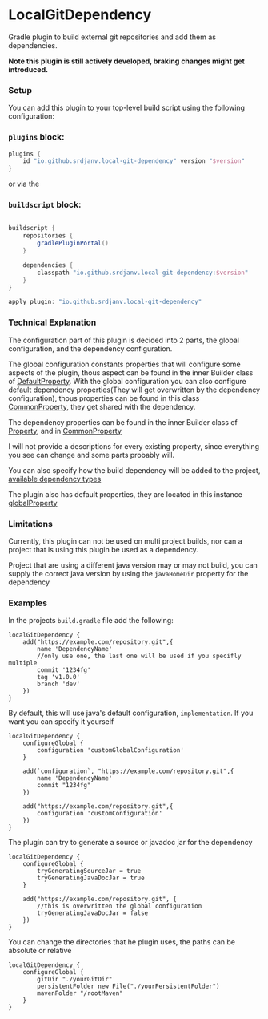 LocalGitDependency
=====================

Gradle plugin to build external git repositories and add them as dependencies.

**Note this plugin is still actively developed, braking changes might get introduced.**

### Setup ###

You can add this plugin to your top-level build script using the following configuration:

### `plugins` block:

```groovy
plugins {
    id "io.github.srdjanv.local-git-dependency" version "$version"
}
```

or via the

### `buildscript` block:

```groovy

buildscript {
    repositories {
        gradlePluginPortal()
    }

    dependencies {
        classpath "io.github.srdjanv.local-git-dependency:$version"
    }
}

apply plugin: "io.github.srdjanv.local-git-dependency"
```

### Technical Explanation  ###

The configuration part of this plugin is decided into 2 parts, the global configuration, and the dependency
configuration.

The global configuration constants properties that will configure some aspects of the plugin, thous aspect can be found
in the inner Builder class
of [DefaultProperty](https://github.com/Srdjan-V/LocalGitDependency/blob/master/src/main/java/io/github/srdjanv/localgitdependency/property/DefaultProperty.java).
With the global configuration you can also configure default dependency properties(They will get overwritten by the dependency configuration),
thous properties can be found in this
class [CommonProperty](https://github.com/Srdjan-V/LocalGitDependency/blob/master/src/main/java/io/github/srdjanv/localgitdependency/property/CommonPropertyBuilder.java),
they get shared with the dependency.

The dependency properties can be found in the inner Builder class
of [Property](https://github.com/Srdjan-V/LocalGitDependency/blob/master/src/main/java/io/github/srdjanv/localgitdependency/property/Property.java#L28), and in
[CommonProperty](https://github.com/Srdjan-V/LocalGitDependency/blob/master/src/main/java/io/github/srdjanv/localgitdependency/property/CommonPropertyBuilder.java)

I will not provide a descriptions for every existing property,
since everything you see can change and some parts probably will.

You can also specify how the build dependency will be added to the
project, [available dependency types](https://github.com/Srdjan-V/LocalGitDependency/blob/master/src/main/java/io/github/srdjanv/localgitdependency/depenency/Dependency.java#L137)

The plugin also has default properties, they are located in this
instance [globalProperty](https://github.com/Srdjan-V/LocalGitDependency/blob/master/src/main/java/io/github/srdjanv/localgitdependency/property/PropertyManager.java)

### Limitations  ###

Currently, this plugin can not be used on multi project builds,
nor can a project that is using this plugin be used as a dependency.

Project that are using a different java version may or may not build,
you can supply the correct java version by using the `javaHomeDir` property for the dependency

### Examples  ###

In the projects `build.gradle` file add the following:

```
localGitDependency {
    add("https://example.com/repository.git",{
        name 'DependencyName'
        //only use one, the last one will be used if you specifly multiple 
        commit '1234fg'
        tag 'v1.0.0'
        branch 'dev'
    })
}
```

By default, this will use java's default configuration, `implementation`. If you want you can specify it yourself

```
localGitDependency {
    configureGlobal {
        configuration 'customGlobalConfiguration'
    }
    
    add(`configuration`, "https://example.com/repository.git",{
        name 'DependencyName'
        commit "1234fg"
    })
    
    add("https://example.com/repository.git",{
        configuration 'customConfiguration'
    })
}
```

The plugin can try to generate a source or javadoc jar for the dependency

```
localGitDependency {
    configureGlobal {
        tryGeneratingSourceJar = true
        tryGeneratingJavaDocJar = true
    }
    
    add("https://example.com/repository.git", {
        //this is overwritten the global configuration
        tryGeneratingJavaDocJar = false
    })
}
```

You can change the directories that he plugin uses, the paths can be absolute or relative

```
localGitDependency {
    configureGlobal {
        gitDir "./yourGitDir"
        persistentFolder new File("./yourPersistentFolder")
        mavenFolder "/rootMaven"
    }
}
```